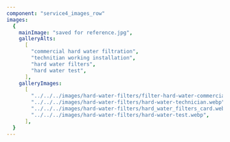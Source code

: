 ```yaml
---
component: "service4_images_row"
images:
  {
    mainImage: "saved for reference.jpg",
    galleryAlts:
      [
        "commercial hard water filtration",
        "technitian working installation",
        "hard water filters",
        "hard water test",
      ],
    galleryImages:
      [
        "../../../images/hard-water-filters/filter-hard-water-commercial.webp",
        "../../../images/hard-water-filters/hard-water-technician.webp",
        "../../../images/hard-water-filters/hard_water_filters_card.webp",
        "../../../images/hard-water-filters/hard-water-test.webp",
      ],
  }
---
```

